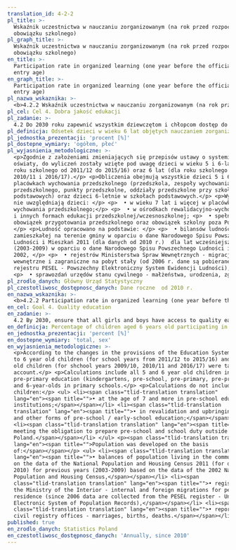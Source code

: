 ```yaml
---
translation_id: 4-2-2
pl_title: >-
  Wskaźnik uczestnictwa w nauczaniu zorganizowanym (na rok przed rozpoczęciem
  obowiązku szkolnego)
pl_graph_title: >-
  Wskaźnik uczestnictwa w nauczaniu zorganizowanym (na rok przed rozpoczęciem
  obowiązku szkolnego)
en_title: >-
  Participation rate in organized learning (one year before the official primary
  entry age)
en_graph_title: >-
  Participation rate in organized learning (one year before the official primary
  entry age)
pl_nazwa_wskaznika: >-
  <b>4.2.2 Wskaźnik uczestnictwa w nauczaniu zorganizowanym (na rok przed rozpoczęciem obowiązku szkolnego)</b>
pl_cel: Cel 4. Dobra jakość edukacji
pl_zadanie: >-
  4.2 Do 2030 roku zapewnić wszystkim dziewczętom i chłopcom dostęp do wysokiej jakości rozwoju we wczesnym dzieciństwie, opieki i edukacji przedszkolnej przygotowującej do rozpoczęcia edukacji na poziomie podstawowym
pl_definicja: Odsetek dzieci w wieku 6 lat objętych nauczaniem zorganizowanym.
pl_jednostka_prezentacji: 'procent [%]'
pl_dostepne_wymiary: 'ogółem, płeć'
pl_wyjasnienia_metodologiczne: >-
  <p>Zgodnie z założeniami zmieniających się przepisów ustawy o systemie
  oświaty, do wyliczeń zostały wzięte pod uwagę dzieci w wieku 5 i 6-lat (dla
  roku szkolnego od 2011/12 do 2015/16) oraz 6 lat (dla roku szkolnego 2009/10,
  2010/11 i 2016/17).</p> <p>Obliczenia obejmują wszystkie dzieci 5 i 6-letnie w
  placówkach wychowania przedszkolnego (przedszkola, zespoły wychowania
  przedszkolnego, punkty przedszkolne, oddziały przedszkolne przy szkołach
  podstawowych) oraz dzieci 6-letnie w szkołach podstawowych.</p> <p>Wyliczenia
  nie uwzględniają dzieci: </p> <p>  • w wieku 7 lat i więcej w placówkach
  wychowania przedszkolnego;</p> <p>  • w ośrodkach rewalidacyjno-wychowawczych
  i innych formach edukacji przedszkolnej/wczesnoszkolnej; <p>  • spełniających
  obowiązek przygotowania przedszkolnego oraz obowiązek szkolny poza Polską.
  </p> <p>Ludność opracowano na podstawie: </p> <p>  • bilansów ludności
  zamieszkałej na terenie gminy w oparciu o dane Narodowego Spisu Powszechnego
  Ludności i Mieszkań 2011 (dla danych od 2010 r.)  dla lat wcześniejszych
  (2003-2009) w oparciu o dane Narodowego Spisu Powszechnego Ludności i Mieszkań
  2002, </p> <p>  • rejestrów Ministerstwa Spraw Wewnętrznych - migracje
  wewnętrzne i zagraniczne na pobyt stały (od 2006 r. dane są pobierane z
  rejestru PESEL - Powszechny Elektroniczny System Ewidencji Ludności), </p>
  <p>  • sprawozdań urzędów stanu cywilnego - małżeństwa, urodzenia, zgony.</p>
pl_zrodlo_danych: Główny Urząd Statystyczny
pl_czestotliwosc_dostępnosc_danych: Dane roczne  od 2010 r.
en_nazwa_wskaznika: >-
  <b>4.2.2 Participation rate in organized learning (one year before the official primary entry age)</b>
en_cel: Goal 4. Quality education
en_zadanie: >-
  4.2 By 2030, ensure that all girls and boys have access to quality early childhood development, care and pre-primary education so that they are ready for primary education
en_definicja: Percentage of children aged 6 years old participating in organized learning.
en_jednostka_prezentacji: 'percent [%]'
en_dostepne_wymiary: 'total, sex'
en_wyjasnienia_metodologiczne: >-
  <p>According to the changes in the provisions of the Education System Act, 5
  to 6 year old children (for school years from 2011/12 to 2015/16) and 6 year
  old children (for shchool years 2009/10, 2010/11 and 2016/17) were taken into
  account.</p> <p>Calculations include all 5 and 6 year old children in
  pre-primary education (kindergartens, pre-school, pre-primary, pre-primary),
  and 6-year-olds in primary schools.</p> <p>Calculations do not include
  children:</p> <ul> <li><span class="tlid-translation translation"
  lang="en"><span title="">• at the age of 7 and more in pre-school education
  institutions;</span></span></li> <li><span class="tlid-translation
  translation" lang="en"><span title="">• in revalidation and upbringing centers
  and other forms of pre-school / early-school education;</span></span></li>
  <li><span class="tlid-translation translation" lang="en"><span title="">•
  meeting the obligation to prepare pre-school and school duty outside of
  Poland.</span></span></li> </ul> <p><span class="tlid-translation translation"
  lang="en"><span title="">Population was developed on the basis
  of:</span></span></p> <ul> <li><span class="tlid-translation translation"
  lang="en"><span title="">• balances of population living in the commune based
  on the data of the National Population and Housing Census 2011 (for data from
  2010) for previous years (2003-2009) based on the data of the 2002 National
  Population and Housing Census,</span></span></li> <li><span
  class="tlid-translation translation" lang="en"><span title="">• registers of
  the Ministry of the Interior - internal and foreign migrations for permanent
  residence (since 2006 data are collected from the PESEL register - Universal
  Electronic System of Population Records),</span></span></li> <li><span
  class="tlid-translation translation" lang="en"><span title="">• reports of
  civil registry offices - marriages, births, deaths.</span></span></li> </ul>
published: true
en_zrodlo_danych: Statistics Poland
en_czestotliwosc_dostępnosc_danych: 'Annually, since 2010'
---
```

